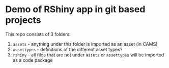 # Demo of RShiny app in git based projects

This repo consists of 3 folders:

1. `assets` - anything under this folder is imported as an asset (in CAMS)
2. `assettypes` - definitions of the different asset types?
3. `rshiny` - all files that are not under `assets` or `assettypes`
   will be imported as a code package
